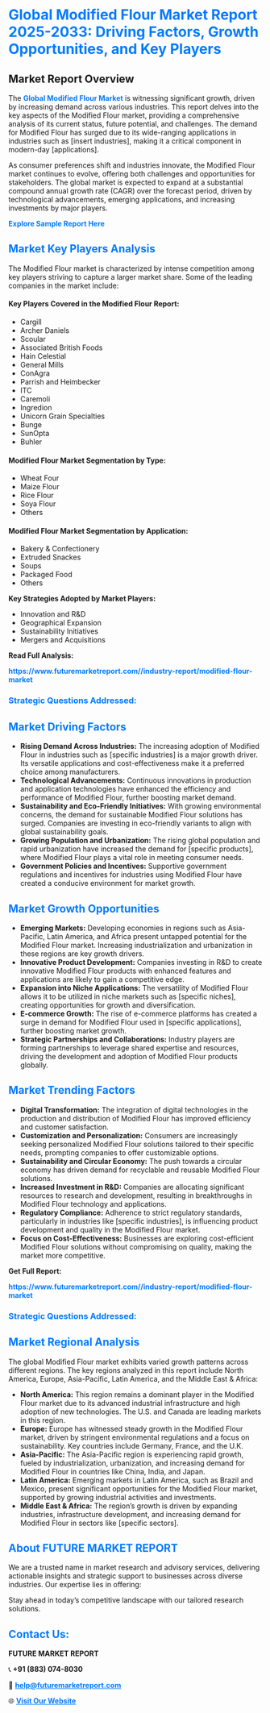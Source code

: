 <h1 style="color: #007BFF;">Global Modified Flour Market Report 2025-2033: Driving Factors, Growth Opportunities, and Key Players</h1>

<section id="overview">
<h2>Market Report Overview</h2>
<p>The <a href="https://www.futuremarketreport.com//industry-report/modified-flour-market" style="color: #007BFF; text-decoration: none;"><strong>Global Modified Flour Market</strong></a> is witnessing significant growth, driven by increasing demand across various industries. This report delves into the key aspects of the Modified Flour market, providing a comprehensive analysis of its current status, future potential, and challenges. The demand for Modified Flour has surged due to its wide-ranging applications in industries such as [insert industries], making it a critical component in modern-day [applications].</p>
<p>As consumer preferences shift and industries innovate, the Modified Flour market continues to evolve, offering both challenges and opportunities for stakeholders. The global market is expected to expand at a substantial compound annual growth rate (CAGR) over the forecast period, driven by technological advancements, emerging applications, and increasing investments by major players.</p>
</section>

<section id="overview">
<p><a href="https://www.futuremarketreport.com//request-sample/reportId=52504" style="color: #007BFF; text-decoration: none;"><strong>Explore Sample Report Here</strong></a></p>
</section>

<section id="key-players">
<h2 style="color: #007BFF;">Market Key Players Analysis</h2>
<p>The Modified Flour market is characterized by intense competition among key players striving to capture a larger market share. Some of the leading companies in the market include:</p>
<h4>Key Players Covered in the Modified Flour Report:</h4>
<ul><li>Cargill</li><li>Archer Daniels</li><li>Scoular</li><li>Associated British Foods</li><li>Hain Celestial</li><li>General Mills</li><li>ConAgra</li><li>Parrish and Heimbecker</li><li>ITC</li><li>Caremoli</li><li>Ingredion</li><li>Unicorn Grain Specialties</li><li>Bunge</li><li>SunOpta</li><li>Buhler</li></ul>
<h4>Modified Flour Market Segmentation by Type:</h4>
<ul><li>Wheat Four</li><li>Maize Flour</li><li>Rice Flour</li><li>Soya Flour</li><li>Others</li></ul>

<h4>Modified Flour Market Segmentation by Application:</h4>
<ul><li>Bakery &amp; Confectionery</li><li>Extruded Snackes</li><li>Soups</li><li>Packaged Food</li><li>Others</li></ul>
<p><strong>Key Strategies Adopted by Market Players:</strong></p>
<ul>
<li>Innovation and R&D</li>
<li>Geographical Expansion</li>
<li>Sustainability Initiatives</li>
<li>Mergers and Acquisitions</li>
</ul>
</section>

<section>
<p><strong>Read Full Analysis: </strong></p><a href="https://www.futuremarketreport.com//industry-report/modified-flour-market" style="color: #007BFF; text-decoration: none;"><strong>https://www.futuremarketreport.com//industry-report/modified-flour-market</strong></a>
<h3 style="color: #007BFF;">Strategic Questions Addressed:</h3>
</section>

<section id="driving-factors">
<h2 style="color: #007BFF;">Market Driving Factors</h2>
<ul>
<li><strong>Rising Demand Across Industries:</strong> The increasing adoption of Modified Flour in industries such as [specific industries] is a major growth driver. Its versatile applications and cost-effectiveness make it a preferred choice among manufacturers.</li>
<li><strong>Technological Advancements:</strong> Continuous innovations in production and application technologies have enhanced the efficiency and performance of Modified Flour, further boosting market demand.</li>
<li><strong>Sustainability and Eco-Friendly Initiatives:</strong> With growing environmental concerns, the demand for sustainable Modified Flour solutions has surged. Companies are investing in eco-friendly variants to align with global sustainability goals.</li>
<li><strong>Growing Population and Urbanization:</strong> The rising global population and rapid urbanization have increased the demand for [specific products], where Modified Flour plays a vital role in meeting consumer needs.</li>
<li><strong>Government Policies and Incentives:</strong> Supportive government regulations and incentives for industries using Modified Flour have created a conducive environment for market growth.</li>
</ul>
</section>

<section id="growth-opportunities">
<h2 style="color: #007BFF;">Market Growth Opportunities</h2>
<ul>
<li><strong>Emerging Markets:</strong> Developing economies in regions such as Asia-Pacific, Latin America, and Africa present untapped potential for the Modified Flour market. Increasing industrialization and urbanization in these regions are key growth drivers.</li>
<li><strong>Innovative Product Development:</strong> Companies investing in R&D to create innovative Modified Flour products with enhanced features and applications are likely to gain a competitive edge.</li>
<li><strong>Expansion into Niche Applications:</strong> The versatility of Modified Flour allows it to be utilized in niche markets such as [specific niches], creating opportunities for growth and diversification.</li>
<li><strong>E-commerce Growth:</strong> The rise of e-commerce platforms has created a surge in demand for Modified Flour used in [specific applications], further boosting market growth.</li>
<li><strong>Strategic Partnerships and Collaborations:</strong> Industry players are forming partnerships to leverage shared expertise and resources, driving the development and adoption of Modified Flour products globally.</li>
</ul>
</section>

<section id="trending-factors">
<h2 style="color: #007BFF;">Market Trending Factors</h2>
<ul>
<li><strong>Digital Transformation:</strong> The integration of digital technologies in the production and distribution of Modified Flour has improved efficiency and customer satisfaction.</li>
<li><strong>Customization and Personalization:</strong> Consumers are increasingly seeking personalized Modified Flour solutions tailored to their specific needs, prompting companies to offer customizable options.</li>
<li><strong>Sustainability and Circular Economy:</strong> The push towards a circular economy has driven demand for recyclable and reusable Modified Flour solutions.</li>
<li><strong>Increased Investment in R&D:</strong> Companies are allocating significant resources to research and development, resulting in breakthroughs in Modified Flour technology and applications.</li>
<li><strong>Regulatory Compliance:</strong> Adherence to strict regulatory standards, particularly in industries like [specific industries], is influencing product development and quality in the Modified Flour market.</li>
<li><strong>Focus on Cost-Effectiveness:</strong> Businesses are exploring cost-efficient Modified Flour solutions without compromising on quality, making the market more competitive.</li>
</ul>
</section>

<section>
<p><strong>Get Full Report: </strong></p><a href="https://www.futuremarketreport.com//industry-report/modified-flour-market" style="color: #007BFF; text-decoration: none;"><strong>https://www.futuremarketreport.com//industry-report/modified-flour-market</strong></a>
<h3 style="color: #007BFF;">Strategic Questions Addressed:</h3>
</section>


<section id="regional-analysis">
<h2 style="color: #007BFF;">Market Regional Analysis</h2>
<p>The global Modified Flour market exhibits varied growth patterns across different regions. The key regions analyzed in this report include North America, Europe, Asia-Pacific, Latin America, and the Middle East & Africa:</p>
<ul>
<li><strong>North America:</strong> This region remains a dominant player in the Modified Flour market due to its advanced industrial infrastructure and high adoption of new technologies. The U.S. and Canada are leading markets in this region.</li>
<li><strong>Europe:</strong> Europe has witnessed steady growth in the Modified Flour market, driven by stringent environmental regulations and a focus on sustainability. Key countries include Germany, France, and the U.K.</li>
<li><strong>Asia-Pacific:</strong> The Asia-Pacific region is experiencing rapid growth, fueled by industrialization, urbanization, and increasing demand for Modified Flour in countries like China, India, and Japan.</li>
<li><strong>Latin America:</strong> Emerging markets in Latin America, such as Brazil and Mexico, present significant opportunities for the Modified Flour market, supported by growing industrial activities and investments.</li>
<li><strong>Middle East & Africa:</strong> The region’s growth is driven by expanding industries, infrastructure development, and increasing demand for Modified Flour in sectors like [specific sectors].</li>
</ul>
</section>

<footer>
<h2 style="color: #007BFF;">About FUTURE MARKET REPORT</h2>
<p>We are a trusted name in market research and advisory services, delivering actionable insights and strategic support to businesses across diverse industries. Our expertise lies in offering:</p>

<p>Stay ahead in today’s competitive landscape with our tailored research solutions.</p>

<h2 style="color: #007BFF;">Contact Us:</h2>
<p><strong>FUTURE MARKET REPORT</strong></p>
<p>📞 <strong>+91 (883) 074-8030</strong></p>
<p>📧 <strong><a href="mailto:help@futuremarketreport.com" style="color: #007BFF;">help@futuremarketreport.com</a></strong></p>
<p>🌐 <strong><a href="https://www.futuremarketreport.com/" style="color: #007BFF;">Visit Our Website</a></strong></p>
</footer>